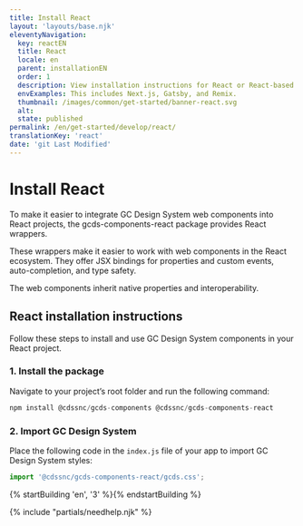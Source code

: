 ```yaml
---
title: Install React
layout: 'layouts/base.njk'
eleventyNavigation:
  key: reactEN
  title: React
  locale: en
  parent: installationEN
  order: 1
  description: View installation instructions for React or React-based projects.
  envExamples: This includes Next.js, Gatsby, and Remix.
  thumbnail: /images/common/get-started/banner-react.svg
  alt:
  state: published
permalink: /en/get-started/develop/react/
translationKey: 'react'
date: 'git Last Modified'
---
```


# Install React

To make it easier to integrate GC Design System web components into React projects, the <gcds-link href="{{ links.npmGcdsComponentsReact }}" external>gcds-components-react</gcds-link> package provides React wrappers.

These wrappers make it easier to work with web components in the React ecosystem. They offer JSX bindings for properties and custom events, auto-completion, and type safety.

The web components inherit native properties and interoperability.

## React installation instructions

Follow these steps to install and use GC Design System components in your React project.

### 1. Install the package

Navigate to your project’s root folder and run the following command:

```js
npm install @cdssnc/gcds-components @cdssnc/gcds-components-react
```

### 2. Import GC Design System

Place the following code in the `index.js` file of your app to import GC Design System styles:

```js
import '@cdssnc/gcds-components-react/gcds.css';
```

{% startBuilding 'en', '3' %}{% endstartBuilding %}

{% include "partials/needhelp.njk" %}
